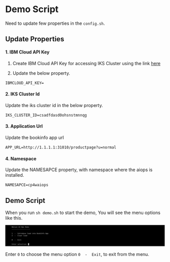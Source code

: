 # Demo Script

Need to update few properties in the `config.sh`.

## Update Properties

#### 1. IBM Cloud API Key

1. Create IBM Cloud API Key for accessing IKS Cluster using the link [here](https://github.com/ibm-gsi-ecosystem/watson-ai-ops-guide/tree/master/602-accessing-iks-cluster-using-api-key) 

2. Update the below property.

```
IBMCLOUD_API_KEY=
```

#### 2. IKS Cluster Id

Update the iks cluster id in the below property.

```
IKS_CLUSTER_ID=csadfdasd0ohsnstmnnqg
```

#### 3. Application Url

Update the bookinfo app url

```
APP_URL=http://1.1.1.1:31010/productpage?u=normal
```

#### 4. Namespace

Update the NAMESAPCE property, with namespace where the aiops is installed.

```
NAMESAPCE=cp4waiops
```

## Demo Script

When you run `sh demo.sh` to start the demo, You will see the menu options like this.

![Menu](./images/image3.png)

Enter `0` to choose the menu option `0  -  Exit`, to exit from the menu.
